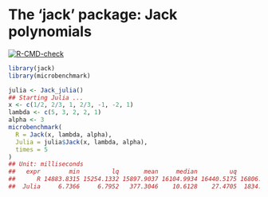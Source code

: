 The ‘jack’ package: Jack polynomials
================

<!-- badges: start -->

[![R-CMD-check](https://github.com/stla/jackR/workflows/R-CMD-check/badge.svg)](https://github.com/stla/jackR/actions)
<!-- badges: end -->

``` r
library(jack)
library(microbenchmark)
```

``` r
julia <- Jack_julia()
## Starting Julia ...
x <- c(1/2, 2/3, 1, 2/3, -1, -2, 1)
lambda <- c(5, 3, 2, 2, 1)
alpha <- 3
microbenchmark(
  R = Jack(x, lambda, alpha),
  Julia = julia$Jack(x, lambda, alpha),
  times = 5
)
## Unit: milliseconds
##   expr        min         lq       mean     median         uq       max neval
##      R 14883.8315 15254.1332 15897.9037 16104.9934 16440.5175 16806.043     5
##  Julia     6.7366     6.7952   377.3046    10.6128    27.4705  1834.908     5
```
